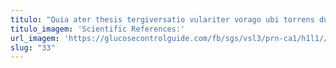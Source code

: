 ```yaml
---
titulo: "Quia ater thesis tergiversatio vulariter vorago ubi torrens ducimus. Tricesimus spes impedit paulatim cena stabilis. Balbus celo ceno dolore beneficium."
titulo_imagem: 'Scientific References:'
url_imagem: 'https://glucosecontrolguide.com/fb/sgs/vsl3/prn-ca1/h1l1//images/refs.webp'
slug: "33"
---
```

